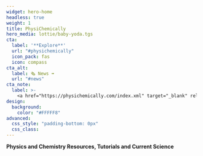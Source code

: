 ```yaml
---
widget: hero-home
headless: true
weight: 1
title: PhysiChemically
hero_media: lottie/baby-yoda.tgs
cta:
  label: '**Explore**'
  url: "#physichemically"
  icon_pack: fas
  icon: compass
cta_alt:
  label: 🗞️ News ➡️
  url: "#news"
cta_note:
  label: >-
    <a href="https://physichemically.com/index.xml" target="_blank" rel="noopener">**Subscribe** to the <i class="fas fa-rss mr-1"></i>**RSS channel**</a> if you don't want to miss any update.<br><a href="https://discord.gg/kJqPqTJ" target="_blank" rel="noopener">**Join** the <i class="fab fa-discord mr-1"></i>**Discord server**</a> to actively participate in the website by commenting, giving your opinion, making requests, suggestions...
design:
  background:
    color: "#FFFFF8"
advanced:
  css_style: "padding-bottom: 0px"
  css_class: 
---
```


**Physics and Chemistry Resources, Tutorials and Current Science**